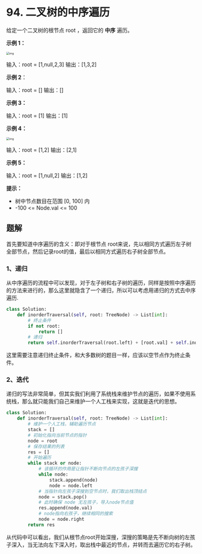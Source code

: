 # 94. 二叉树的中序遍历

给定一个二叉树的根节点 root ，返回它的 **中序** 遍历。

 

**示例 1：**

<img src="https://assets.leetcode.com/uploads/2020/09/15/inorder_1.jpg" alt="img" style="zoom:50%;" />

输入：root = [1,null,2,3]
输出：[1,3,2]

**示例 2**：

输入：root = []
输出：[]

**示例 3：**

输入：root = [1]
输出：[1]

**示例 4：**

<img src="https://assets.leetcode.com/uploads/2020/09/15/inorder_5.jpg" alt="img" style="zoom:50%;" />

输入：root = [1,2]
输出：[2,1]

**示例 5：**

输入：root = [1,null,2]
输出：[1,2]

**提示：**

- 树中节点数目在范围 [0, 100] 内
- -100 <= Node.val <= 100



## 题解

首先要知道中序遍历的含义：即对于根节点 root来说，先以相同方式遍历左子树全部节点，然后记录root的值，最后以相同方式遍历右子树全部节点。

### 1、递归

从中序遍历的流程中可以发现，对于左子树和右子树的遍历，同样是按照中序遍历的方法来进行的，那么这里就隐含了一个递归，所以可以考虑用递归的方式去中序遍历.

```python
class Solution:
    def inorderTraversal(self, root: TreeNode) -> List[int]:
        # 终止条件
        if not root:
            return []
       	# 递归
        return self.inorderTraversal(root.left) + [root.val] + self.inorderTraversal(root.right)
```

这里需要注意递归终止条件，和大多数树的题目一样，应该以空节点作为终止条件。



### 2、迭代

递归的写法非常简单，但其实我们利用了系统栈来维护节点的遍历，如果不使用系统栈，那么就只能我们自己来维护一个人工栈来实现，这就是迭代的思想。

```python
class Solution:
    def inorderTraversal(self, root: TreeNode) -> List[int]:
    	# 维护一个人工栈，辅助遍历节点
        stack = []
        # 初始化指向当前节点的指针
        node = root
        # 保存结果的列表
        res = []
        # 开始遍历
        while stack or node:
            # 该循环的作用是让指针不断向节点的左孩子深搜
            while node:
                stack.append(node)
                node = node.left
            # 当指针向左孩子深搜到空节点时，我们取出栈顶结点
            node = stack.pop()
            # 此时确保 node 无左孩子，导入node节点值
            res.append(node.val)
            # node指向右孩子，继续相同的搜索
            node = node.right
        return res
```

从代码中可以看出，我们从根节点root开始深搜，深搜的策略是先不断向树的左孩子深入，当无法向左下深入时，取出栈中最近的节点，并转而去遍历它的右子树。